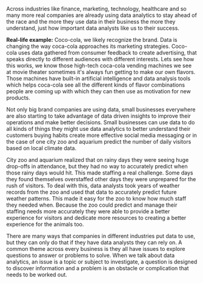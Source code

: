 Across industries like finance, marketing, technology, healthcare and so many more real companies are already using data analytics to stay ahead of the race and the more they use data in their business the more they understand, just how important data analysts like us to their success. 

**Real-life example:** Coco-cola, we likely recognize the brand. Data is changing the way coca-cola approaches its marketing strategies. Coco-cola uses data gathered from consumer feedback to create advertising, that speaks directly to different audiences with different interests. Lets see how this works, we know those high-tech coca-cola vending machines we see at movie theater sometimes it's always fun getting to make our own flavors. Those machines have built-in artificial intelligence and data analysis tools which helps coca-cola see all the different kinds of flavor combinations people are coming up with which they can then use as motivation for new products.

Not only big brand companies are using data, small businesses everywhere are also starting to take advantage of data driven insights to improve their operations and make better decisions. Small businesses can use data to do all kinds of things they might use data analytics to better understand their customers buying habits create more effective social media messaging or in the case of one city zoo and aquarium predict the number of daily visitors based on local climate data.

City zoo and aquarium realized that on rainy days they were seeing huge drop-offs in attendance, but they had no way to accurately predict when those rainy days would hit. This made staffing a real challenge. Some days they found themselves overstaffed other days they were unprepared for the rush of visitors. To deal with this, data analysts took years of weather records from the zoo and used that data to accurately predict future weather patterns. This made it easy for the zoo to know how much staff they needed when. Because the zoo could predict and manage their staffing needs more accurately they were able to provide a better experience for visitors and dedicate more resources to creating a better experience for the animals too.

There are many ways that companies in different industries put data to use, but they can only do that if they have data analysts they can rely on. A common theme across every business is they all have issues to explore questions to answer or problems to solve. When we talk about data analytics, an issue is a topic or subject to investigate, a question is designed to discover information and a problem is an obstacle or complication that needs to be worked out.

